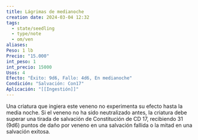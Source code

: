 ```yaml
---
title: Lágrimas de medianoche
creation date: 2024-03-04 12:32
tags:
  - state/seedling
  - type/note
  - om/ven
aliases: 
Peso: 1 lb
Precio: "15.000"
int_peso: 1
int_precio: 15000
Usos: 4
Efecto: "Éxito: 9d6, Fallo: 4d6, En medianoche"
Condición: "Salvación: Con17"
Aplicación: "[[Ingestión]]"
---
```


Una criatura que ingiera este veneno no experimenta su efecto hasta la media noche. Si el veneno no ha sido neutralizado antes, la criatura debe superar una tirada de salvación de Constitución de CD 17, recibiendo 31 (9d6) puntos de daño por veneno en una salvación fallida o la mitad en una salvación exitosa.